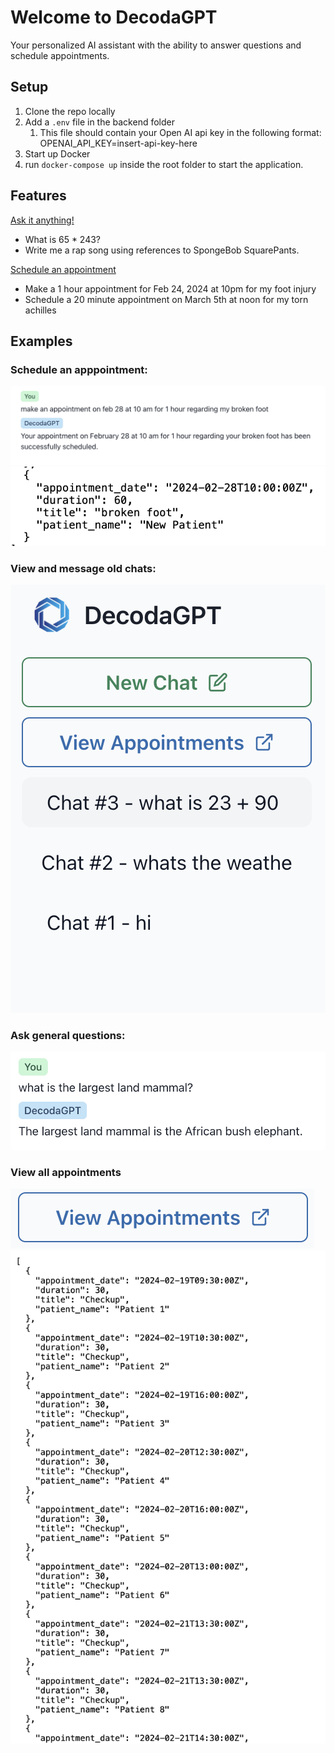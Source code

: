 # Welcome to DecodaGPT

Your personalized AI assistant with the ability to answer questions and schedule appointments.

## Setup

1. Clone the repo locally
2. Add a `.env` file in the backend folder
   1. This file should contain your Open AI api key in the following format:
      OPENAI_API_KEY=insert-api-key-here
3. Start up Docker
4. run `docker-compose up` inside the root folder to start the application.

## Features

<ins>Ask it anything!</ins>

- What is 65 \* 243?
- Write me a rap song using references to SpongeBob SquarePants.

<ins>Schedule an appointment</ins>

- Make a 1 hour appointment for Feb 24, 2024 at 10pm for my foot injury
- Schedule a 20 minute appointment on March 5th at noon for my torn achilles

## Examples

### Schedule an apppointment:

![Make appointment](images/image.png)
![Appointment result](images/image-1.png)

### View and message old chats:

![Alt text](images/image-2.png)

### Ask general questions:

![Alt text](images/image-3.png)

### View all appointments

![Alt text](images/image-4.png)
![Alt text](images/image-5.png)
